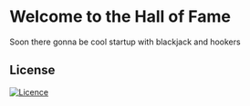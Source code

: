 # Welcome to the Hall of Fame
Soon there gonna be cool startup with blackjack and hookers

## License

[![Licence](https://img.shields.io/github/license/the-league/hall-of-fame?style=for-the-badge)](./LICENSE)
